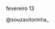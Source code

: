 fevereiro 13

@souzavitorinha_

<!---
Notvitorinha/Notvitorinha is a ✨ special ✨ repository because its `README.md` (this file) appears on your GitHub profile.
You can click the Preview link to take a look at your changes.
--->
